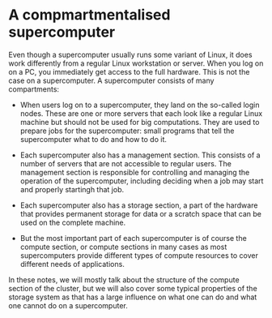 # A compmartmentalised supercomputer

Even though a supercomputer usually runs some variant of Linux, it does work differently
from a regular Linux workstation or server. When you log on on a PC, you immediately get
access to the full hardware. This is not the case on a supercomputer. A supercomputer consists
of many compartments:

-   When users log on to a supercomputer, they land on the so-called login nodes. These are
    one or more servers that each look like a regular Linux machine but should not be used for
    big computations. They are used to prepare jobs for the supercomputer: small programs that
    tell the supercomputer what to do and how to do it.

-   Each supercomputer also has a management section. This consists of a number of servers that
    are not accessible to regular users. The management section is responsible for controlling and
    managing the operation of the supercomputer, including deciding when a job may start and properly
    startingh that job.

-   Each supercomputer also has a storage section, a part of the hardware that provides permanent storage
    for data or a scratch space that can be used on the complete machine.

-   But the most important part of each supercomputer is of course the compute section, or compute sections
    in many cases as most supercomputers provide different types of compute resources to cover different needs
    of applications.

In these notes, we will mostly talk about the structure of the compute section of the cluster, but we will
also cover some typical properties of the storage system as that has a large influence on what one can do
and what one cannot do on a supercomputer.
